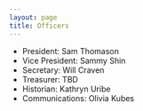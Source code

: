 ```yaml
---
layout: page
title: Officers
---
```


* President: Sam Thomason 
* Vice President: Sammy Shin 
* Secretary: Will Craven 
* Treasurer: TBD 
* Historian: Kathryn Uribe
* Communications: Olivia Kubes 
